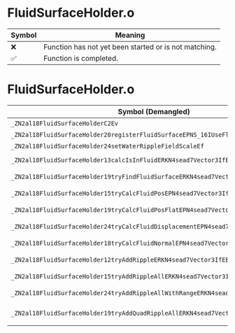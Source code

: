 # FluidSurfaceHolder.o
| Symbol | Meaning 
| ------------- | ------------- 
| :x: | Function has not yet been started or is not matching. 
| :white_check_mark: | Function is completed. 


# FluidSurfaceHolder.o
| Symbol (Demangled) | Symbol (Mangled) | Decompiled? |
| ------------- |  ------------- | ------------- |
| `_ZN2al18FluidSurfaceHolderC2Ev` | `al::FluidSurfaceHolder::FluidSurfaceHolder(void)` | :white_check_mark: |
| `_ZN2al18FluidSurfaceHolder20registerFluidSurfaceEPNS_16IUseFluidSurfaceE` | `al::FluidSurfaceHolder::registerFluidSurface(al::IUseFluidSurface *)` | :white_check_mark: |
| `_ZN2al18FluidSurfaceHolder24setWaterRippleFieldScaleEf` | `al::FluidSurfaceHolder::setWaterRippleFieldScale(float)` | :white_check_mark: |
| `_ZN2al18FluidSurfaceHolder13calcIsInFluidERKN4sead7Vector3IfEEPKc` | `al::FluidSurfaceHolder::calcIsInFluid(sead::Vector3<float> const&,char const*)` | :white_check_mark: |
| `_ZN2al18FluidSurfaceHolder19tryFindFluidSurfaceERKN4sead7Vector3IfEEPKc` | `al::FluidSurfaceHolder::tryFindFluidSurface(sead::Vector3<float> const&,char const*)` | :white_check_mark: |
| `_ZN2al18FluidSurfaceHolder15tryCalcFluidPosEPN4sead7Vector3IfEERKS3_PKc` | `al::FluidSurfaceHolder::tryCalcFluidPos(sead::Vector3<float> *,sead::Vector3<float> const&,char const*)` | :white_check_mark: |
| `_ZN2al18FluidSurfaceHolder19tryCalcFluidPosFlatEPN4sead7Vector3IfEERKS3_PKc` | `al::FluidSurfaceHolder::tryCalcFluidPosFlat(sead::Vector3<float> *,sead::Vector3<float> const&,char const*)` | :white_check_mark: |
| `_ZN2al18FluidSurfaceHolder24tryCalcFluidDisplacementEPN4sead7Vector3IfEERKS3_PKc` | `al::FluidSurfaceHolder::tryCalcFluidDisplacement(sead::Vector3<float> *,sead::Vector3<float> const&,char const*)` | :white_check_mark: |
| `_ZN2al18FluidSurfaceHolder18tryCalcFluidNormalEPN4sead7Vector3IfEERKS3_PKc` | `al::FluidSurfaceHolder::tryCalcFluidNormal(sead::Vector3<float> *,sead::Vector3<float> const&,char const*)` | :white_check_mark: |
| `_ZN2al18FluidSurfaceHolder12tryAddRippleERKN4sead7Vector3IfEEffPKc` | `al::FluidSurfaceHolder::tryAddRipple(sead::Vector3<float> const&,float,float,char const*)` | :white_check_mark: |
| `_ZN2al18FluidSurfaceHolder15tryAddRippleAllERKN4sead7Vector3IfEEff` | `al::FluidSurfaceHolder::tryAddRippleAll(sead::Vector3<float> const&,float,float)` | :white_check_mark: |
| `_ZN2al18FluidSurfaceHolder24tryAddRippleAllWithRangeERKN4sead7Vector3IfEEffff` | `al::FluidSurfaceHolder::tryAddRippleAllWithRange(sead::Vector3<float> const&,float,float,float,float)` | :white_check_mark: |
| `_ZN2al18FluidSurfaceHolder19tryAddQuadRippleAllERKN4sead7Vector3IfEES5_S5_S5_f` | `al::FluidSurfaceHolder::tryAddQuadRippleAll(sead::Vector3<float> const&,sead::Vector3<float> const&,sead::Vector3<float> const&,sead::Vector3<float> const&,float)` | :white_check_mark: |
